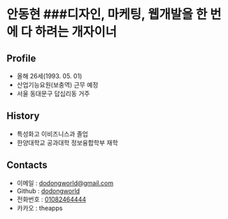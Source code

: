 # 안동현 ###디자인, 마케팅, 웹개발을 한 번에 다 하려는 개자이너

## Profile

- 올해 26세(1993. 05. 01)
- 산업기능요원(보충역) 근무 예정
- 서울 동대문구 답십리동 거주

## History

- 특성화고 이비즈니스과 졸업
- 한양대학교 공과대학 정보융합학부 재학

## Contacts

- 이메일 : [dodongworld@gmail.com](mailto:dodongworld@gmail.com)
- Github : [dodongworld](https://github.com/dodongworld)
- 전화번호 : [01082464444](tel:01082464444)
- 카카오 : theapps

<!--
## Blog posts

- [The Fun Of Reinvention](https://phillyai.github.io/2017-07-02-The-Fun-Of-Reinvention/)
    - python3.6 에서 메타프로그래밍을 활용하여 흑마법을 부리는 포스트

- [C#의 튜플은 어디서부턴가 잘못되었다](https://phillyai.github.io/2017-08-22-Something-Wrong-In-Csharp-Tuple/)
    - C# 컴파일러의 오류를 찾기 위한 여정

- [2017년 회고](https://phillyai.github.io/2017-12-25-Look-Back-At-2017/)


## Personal Projects

> [모든 프로젝트들은 여기서](https://github.com/phillyai/all-my-projects)

### `2016-08-03` [USBLock](https://github.com/phillyai/USBLock)

![usb2](/imgs/usb2.png)

USB을 윈도우의 암호 대신 사용하는 화면 잠금 프로그램. C#으로 개발.

### `2017-03-05` [bumble](https://github.com/phillyai/bumble)

![bumble](/imgs/bumble.png)

컴파일러, 언어 디자인에 관심이 많아져서 만들어본 인터프리터 언어. 하지만 부족한 PL 지식과 맘에 들지 않는 언어 디자인으로 여러번 고민을 하다가 좀 더 공부를 한 뒤에 다시 만져보자고 다짐한 프로젝트. python3으로 개발.


### `2017-09-21 ~ 2017-10-15` [AssemblySharp](https://github.com/phillyai/AssemblySharp)

```csharp
int a = 200;
int result = (int)X86Assembly.ExecuteScript(
    ASM.MOV, REG.EAX, 100,
    ASM.ADD, REG.EAX, a,
    ASM.RET);
Console.WriteLine(result); // 300

int i = 100;
result = X86Assembly.ExecuteScript(
    ASM.mov, REG.EAX, 0,
    ASM.mov, REG.ECX, i,
    new Label("myloop"),
    ASM.add, REG.EAX, REG.ECX,
    ASM.loop, "myloop",
    ASM.ret));
Console.WriteLine(result); // 5050
```

C/C++ 의 __asm__ 혹은 __asm 키워드를 C#에서 비슷하게 구현하여 어셈블리 코드를 Just-In-Time으로 실행하게 해주는 라이브러리. C#으로 개발.

## Team Projects

### `2017-05-17 ~ 2017-09-14` [GCS](https://github.com/Big-BlueBerry/GCS)

![gcs](/imgs/gcs.png)

반응형 작도 시뮬레이션 프로그램. [수학을 좋아하는 친구](https://github.com/bigblueberry)와 함께 개발.
-->
